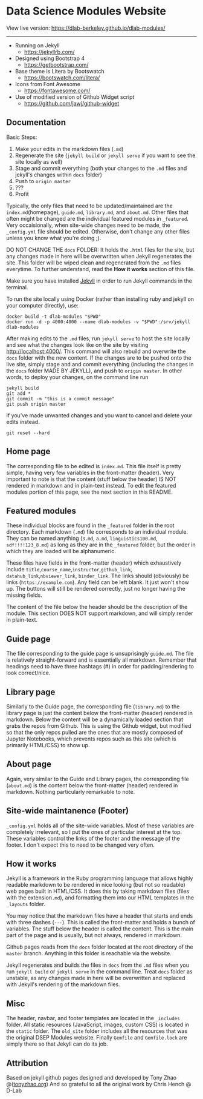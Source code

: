 # Data Science Modules Website

View live version: https://dlab-berkeley.github.io/dlab-modules/
___

* Running on Jekyll
	- <https://jekyllrb.com/>
* Designed using Bootstrap 4
	- <https://getbootstrap.com/>
* Base theme is Litera by Bootswatch
	- <https://bootswatch.com/litera/>
* Icons from Font Awesome
	- <https://fontawesome.com/>
* Use of modified version of Github Widget script
	- <https://github.com/jawj/github-widget>

## Documentation

Basic Steps:
1) Make your edits in the markdown files (`.md`)
2) Regenerate the site (`jekyll build` or `jekyll serve` if you want to see the site locally as well)
3) Stage and commit everything (both your changes to the `.md` files and jekyll's changes within `docs` folder)
4) Push to `origin master`
5) ???
6) Profit


Typically, the only files that need to be updated/maintained are the `index.md`(homepage), `guide.md`, `library.md`, and `about.md`. Other files that often might be changed are the individual featured modules in `_featured`. Very occaisionally, when site-wide changes need to be made, the `_config.yml` file should be edited. Otherwise, don't change any other files unless you know what you're doing ;).

DO NOT CHANGE THE `docs` FOLDER: It holds the `.html` files for the site, but any changes made in here will be overwritten when Jekyll regenerates the site. This folder will be wiped clean and regenerated from the `.md` files everytime. To further understand, read the __How it works__ section of this file.

Make sure you have installed [Jekyll](https://jekyllrb.com/docs/installation/) in order to run Jekyll commands in the terminal.

To run the site locally using Docker (rather than installing ruby and jekyll on your computer directly), use:

```
docker build -t dlab-modules "$PWD"
docker run -d -p 4000:4000 --name dlab-modules -v "$PWD":/srv/jekyll dlab-modules
```

After making edits to the `.md` files, run `jekyll serve` to host the site locally and see what the changes look like on the site by visiting [http://localhost:4000/](http://localhost:4000/). This command will also rebuild and overwrite the `docs` folder with the new content. If the changes are to be pushed onto the live site, simply stage and and commit everything (including the changes in the `docs` folder MADE BY JEKYLL), and push to `origin master`. In other words, to deploy your changes, on the command line run

```
jekyll build
git add *
git commit -m "this is a commit message"
git push origin master
```

If you've made unwanted changes and you want to cancel and delete your edits instead.

```
git reset --hard
```

## Home page

The corresponding file to be edited is `index.md`. This file itself is pretty simple, having very few variables in the front-matter (header). Very important to note is that the content (stuff below the header) IS NOT rendered in markdown and in plain-text instead. To edit the featured modules portion of this page, see the next section in this README.

## Featured modules

These individual blocks are found in the `_featured` folder in the root directory. Each markdown (`.md`) file corresponds to an individual module. They can be named anything (`3.md`, `a.md`, `linguistics100.md`, `sdf!!!!123_8.md`) as long as they are in the `_featured` folder, but the order in which they are loaded will be alphanumeric.

These files have fields in the front-matter (header) which exhaustively include `title`,`course_name`,`instructor`,`github_link`, `datahub_link`,`nbviewer_link`, `binder_link`. The links should (obviously) be links (`https://example.com`). Any field can be left blank. It just won't show up. The buttons will still be rendered correctly, just no longer having the missing fields.

The content of the file below the header should be the description of the module. This section DOES NOT support markdown, and will simply render in plain-text.

## Guide page

The file corresponding to the guide page is unsuprisingly `guide.md`. The file is relatively straight-forward and is essentially all markdown. Remember that headings need to have three hashtags (#) in order for padding/rendering to look correct/nice.

## Library page

Similarly to the Guide page, the corresponding file (`library.md`) to the library page is just the content below the front-matter (header) rendered in markdown. Below the content will be a dynamically loaded section that grabs the repos from Github. This is using the Github widget, but modified so that the only repos pulled are the ones that are mostly composed of Jupyter Notebooks, which prevents repos such as this site (which is primarily HTML/CSS) to show up.

## About page

Again, very similar to the Guide and Library pages, the corresponding file (`about.md`) is the content below the front-matter (header) rendered in markdown. Nothing particularly remarkable to note.

## Site-wide maintanence (Footer)

`_config.yml` holds all of the site-wide variables. Most of these variables are completely irrelevant, so I put the ones of particular interest at the top. These variables control the links of the footer and the message of the footer. I don't expect this to need to be changed very often.

## How it works

Jekyll is a framework in the Ruby programming language that allows highly readable markdown to be rendered in nice looking (but not so readable) web pages built in HTML/CSS. It does this by taking markdown files (files with the extension`.md`), and formatting them into our HTML templates in the `_layouts` folder.

You may notice that the markdown files have a header that starts and ends with three dashes (`---`). This is called the front-matter and holds a bunch of variables. The stuff below the header is called the content. This is the main part of the page and is usually, but not always, rendered in markdown.

Github pages reads from the `docs` folder located at the root directory of the `master` branch. Anything in this folder is reachable via the website.

Jekyll regenerates and builds the files in `docs` from the `.md` files when you run `jekyll build` or `jekyll serve` in the command line. Treat `docs` folder as unstable, as any changes made in here will be overwritten and replaced with Jekyll's rendering of the markdown files.

## Misc

The header, navbar, and footer templates are located in the `_includes` folder. All static resources (JavaScript, images, custom CSS) is located in the `static` folder. The `old_site` folder includes all the resources that was the original DSEP Modules website. Finally `Gemfile` and `Gemfile.lock` are simply there so that Jekyll can do its job.

## Attribution

Based on jekyll github pages designed and developed by Tony Zhao @([tonyzhao.org](http://tonyzhao.org))
And so grateful to all the original work by Chris Hench @ D-Lab
